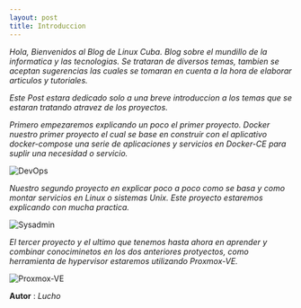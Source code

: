 ```yaml
---
layout: post
title: Introduccion
---
```


_Hola, Bienvenidos al Blog de Linux Cuba. Blog sobre el mundillo de la informatica y las tecnologias. Se trataran de diversos temas, tambien se aceptan sugerencias las cuales se tomaran en cuenta a la hora de elaborar articulos y tutoriales._

_Este Post estara dedicado solo a una breve introduccion a los temas que se estaran tratando atravez de los proyectos._

_Primero empezaremos explicando un poco el primer proyecto. Docker nuestro primer proyecto el cual se base en construir con el aplicativo docker-compose una serie de aplicaciones y servicios en Docker-CE para suplir una necesidad o servicio._

![DevOps](https://cdn.hipwallpaper.com/i/91/97/hxd5Ls.jpg)

_Nuestro segundo proyecto en explicar poco a poco como se basa y como montar servicios en Linux o sistemas Unix. Este proyecto estaremos explicando con mucha practica._

![Sysadmin](https://www.hostgator.mx/blog/wp-content/uploads/2017/07/SysAdmin_Blog.jpg)

_El tercer proyecto y el ultimo que tenemos hasta ahora en aprender y combinar conociminetos en los dos anteriores protyectos, como herramienta de hypervisor estaremos utilizando Proxmox-VE._

![Proxmox-VE](https://www.unixmen.com/wp-content/uploads/2015/07/Proxmox.png)

**Autor** : _Lucho_